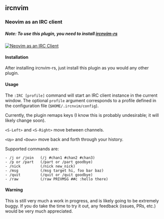 ## ircnvim

### Neovim as an IRC client

##### Note: To use this plugin, you need to install [ircnvim-rs](https://github.com/marchelzo/ircnvim-rs)

[![Neovim as an IRC Client](http://img.youtube.com/vi/pwaMGGPL_nA/0.jpg)](http://www.youtube.com/watch?v=pwaMGGPL_nA)

#### Installation

After installing ircnvim-rs, just install this plugin as you would any other plugin.

#### Usage

The `:IRC [profile]` command will start an IRC client instance in the current window.
The optional `profile` argument corresponds to a profile defined in the configuration
file (`$HOME/.ircnvim/config`).

Currently, the plugin remaps keys (I know this is probably undesirable; it will likely
change soon).

`<S-Left>` and `<S-Right>` move between channels.

`<Up>` and `<Down>` move back and forth through your history.

Supported commands are:

    - /j or /join   (/j #chan1 #chan2 #chan3)
    - /p or /part   (/part or /part goodbye)
    - /nick         (/nick new_nick)
    - /msg          (/msg target hi, foo bar baz)
    - /quit         (/quit or /quit goodbye)
    - /raw          (/raw PRIVMSG ##c :hello there)


#### Warning

This is still very much a work in progress, and is likely going to be extremely buggy.
If you do take the time to try it out, any feedback (issues, PRs, etc.) would be very
much appreciated.
